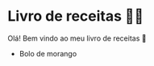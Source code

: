 # Livro de receitas :woman_cook:

Olá! Bem vindo ao meu livro de receitas :wave:



- Bolo de morango 

  
